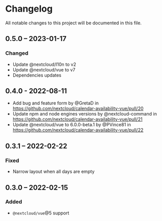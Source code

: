 # Changelog

All notable changes to this project will be documented in this file.

## 0.5.0 – 2023-01-17
### Changed
* Update @nextcloud/l10n to v2
* Update @nextcloud/vue to v7
* Dependencies updates

## 0.4.0 - 2022-08-11

* Add bug and feature form by @GretaD in https://github.com/nextcloud/calendar-availability-vue/pull/20
* Update npm and node engines versions by @nextcloud-command in https://github.com/nextcloud/calendar-availability-vue/pull/21
* Update @nextcloud/vue to 6.0.0-beta.1 by @PVince81 in https://github.com/nextcloud/calendar-availability-vue/pull/22


## 0.3.1 – 2022-02-22
### Fixed
- Narrow layout when all days are empty

## 0.3.0 – 2022-02-15
### Added
- `@nextcloud/vue`@5 support
